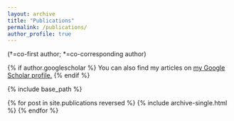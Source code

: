 ```yaml
---
layout: archive
title: "Publications"
permalink: /publications/
author_profile: true
---
```

(†=co-first author; *=co-corresponding author)

{% if author.googlescholar %}
  You can also find my articles on <u><a href="{{author.googlescholar}}">my Google Scholar profile</a>.</u>
{% endif %}

{% include base_path %}

{% for post in site.publications reversed %}
  {% include archive-single.html %}
{% endfor %}
